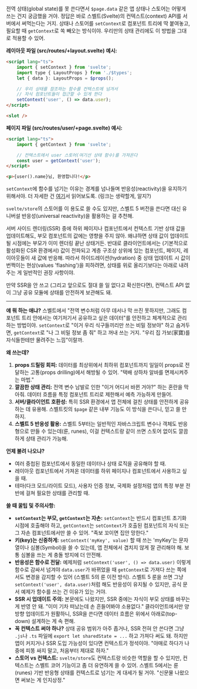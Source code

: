 전역 상태(global state)를 못 쓴다면서 `$page.data` 같은 앱 상태나 스토어는 어떻게 쓰는 건지 궁금했을 거야. 정답은 바로 스벨트(Svelte)의 컨텍스트(context) API를 서버에서 써먹는다는 거지. 상태나 스토어를 `setContext`로 컴포넌트 트리에 딱 붙여놓고, 필요할 때 `getContext`로 쏙 빼오는 방식이야. 우리만의 상태 관리에도 이 방법을 그대로 적용할 수 있어.

**레이아웃 파일 (src/routes/+layout.svelte) 예시:**

```html
<script lang="ts">
	import { setContext } from 'svelte';
	import type { LayoutProps } from './$types';
	let { data }: LayoutProps = $props();

	// 우리 상태를 참조하는 함수를 컨텍스트에 넘겨서
	// 자식 컴포넌트들이 접근할 수 있게 한다
	setContext('user', () => data.user);
</script>

<slot />
```

**페이지 파일 (src/routes/user/+page.svelte) 예시:**

```html
<script lang="ts">
	import { getContext } from 'svelte';

	// 컨텍스트에서 user 스토어(여기선 상태 함수)를 가져온다
	const user = getContext('user');
</script>

<p>{user().name}님, 환영합니다!</p>
```

`setContext`에 함수를 넘기는 이유는 경계를 넘나들며 반응성(reactivity)을 유지하기 위해서야. 더 자세한 건 [여기](https://svelte.dev/docs/svelte#setcontext)서 읽어보도록. (링크는 생략할게, 알지?)

`svelte/store`의 스토어를 이 용도로 쓸 수도 있지만, 스벨트 5 버전을 쓴다면 대신 유니버설 반응성(universal reactivity)을 활용하는 걸 추천해.

서버 사이드 렌더링(SSR) 중에 하위 페이지나 컴포넌트에서 컨텍스트 기반 상태 값을 업데이트해도, 부모 컴포넌트의 값에는 영향을 주지 않아. 왜냐하면 상태 값이 업데이트될 시점에는 부모가 이미 렌더링 끝난 상태거든. 반대로 클라이언트에서는 (기본적으로 활성화된 CSR 환경에서) 값이 전파되고 계층 구조상 상위에 있는 컴포넌트, 페이지, 레이아웃들이 새 값에 반응해. 따라서 하이드레이션(hydration) 중 상태 업데이트 시 값이 번쩍이는 현상(values 'flashing')을 피하려면, 상태를 위로 올리기보다는 아래로 내려주는 게 일반적인 권장 사항이야.

만약 SSR을 안 쓰고 (그리고 앞으로도 절대 쓸 일 없다고 확신한다면), 컨텍스트 API 없이 그냥 공유 모듈에 상태를 안전하게 보관해도 돼.

---

**얘 뭐 하는 애냐?**
스벨트에서 "전역 변수처럼 아무 데서나 막 쓰진 못하지만, 그래도 컴포넌트 트리 안에서는 여기저기서 공유하고 싶은 데이터"를 안전하고 체계적으로 관리하는 방법이야. `setContext`로 "이거 우리 식구들끼리만 쓰는 비밀 정보야" 하고 숨겨두면, `getContext`로 "나 그 비밀 정보 좀 줘" 하고 꺼내 쓰는 거지. "우리 집 가보(家寶)를 자식들한테만 물려주는 느낌"이랄까.

**왜 쓰는데?**
1.  **props 드릴링 회피:** 데이터를 최상위에서 최하위 컴포넌트까지 일일이 props로 전달하는 고통(props drilling)에서 해방될 수 있어. "택배 상하차 알바를 면제시켜주는 마법."
2.  **깔끔한 상태 관리:** 전역 변수 남발로 인한 "이거 어디서 바뀐 거야?" 하는 혼란을 막아줘. 데이터 흐름을 특정 컴포넌트 트리로 제한해서 예측 가능하게 만들어.
3.  **서버/클라이언트 호환성:** 특히 SSR 환경에서 앱 전체에 걸친 상태를 안전하게 공유하는 데 유용해. 스벨트킷의 `$page` 같은 내부 기능도 이 방식을 쓴다니, 믿고 쓸 만하지.
4.  **스벨트 5 반응성 활용:** 스벨트 5부터는 일반적인 자바스크립트 변수나 객체도 반응형으로 만들 수 있는데(룬, runes), 이걸 컨텍스트랑 같이 쓰면 스토어 없이도 깔끔하게 상태 관리가 가능해.

**언제 불려 나오냐?**
*   여러 중첩된 컴포넌트에서 동일한 데이터나 상태 로직을 공유해야 할 때.
*   레이아웃 컴포넌트에서 가져온 데이터를 하위 페이지나 컴포넌트에서 사용하고 싶을 때.
*   테마(다크 모드/라이트 모드), 사용자 인증 정보, 국제화 설정처럼 앱의 특정 부분 전반에 걸쳐 필요한 상태를 관리할 때.

**쓸 때 꿀팁 및 주의사항:**
*   **`setContext`는 부모, `getContext`는 자손:** `setContext`는 반드시 컴포넌트 초기화 시점에 호출해야 하고, `getContext`는 `setContext`가 호출된 컴포넌트의 자식 또는 그 자손 컴포넌트에서만 쓸 수 있어. "족보 꼬이면 집안 망한다."
*   **키(key)는 신중하게:** `setContext('myKey', value)` 할 때 쓰는 'myKey'는 문자열이나 심볼(Symbol)을 쓸 수 있는데, 앱 전체에서 겹치지 않게 잘 관리해야 해. 보통 심볼을 쓰는 게 충돌 방지에 더 안전해.
*   **반응성은 함수로 전달:** 예제처럼 `setContext('user', () => data.user)` 이렇게 함수로 감싸서 넘겨야 `data.user`가 바뀌었을 때 `getContext`로 가져다 쓰는 쪽에서도 변경을 감지할 수 있어 (스벨트 5의 룬 이전 방식). 스벨트 5 룬을 쓰면 그냥 `setContext('user', data.user)`처럼 해도 반응성이 유지될 수 있지만, 공식 문서 예제가 함수를 쓰는 건 이유가 있는 거야.
*   **SSR 시 업데이트 주의:** 본문에도 나왔지만, SSR 중에는 자식이 부모 상태를 바꾸는 게 반영 안 돼. "이미 기차 떠났는데 손 흔들어봐야 소용없다." 클라이언트에서만 양방향 업데이트가 원활하니, SSR을 쓴다면 데이터 흐름은 위에서 아래로(top-down) 설계하는 게 속 편해.
*   **꼭 컨텍스트 써야 하나?** 상태 공유 범위가 아주 좁거나, SSR 전혀 안 쓴다면 그냥 `.js`나 `.ts` 파일에 `export let sharedState = ...` 하고 가져다 써도 돼. 하지만 앱이 커지거나 SSR 도입 가능성이 있다면 컨텍스트가 정석이야. "야매로 하다가 나중에 피똥 싸지 말고, 처음부터 제대로 하자."
*   **스토어 vs 컨텍스트:** `svelte/store`도 컨텍스트랑 비슷한 역할을 할 수 있지만, 컨텍스트는 스벨트 코어 기능이고 좀 더 유연하게 쓸 수 있어. 스벨트 5에서는 룬(runes) 기반 반응형 상태를 컨텍스트로 넘기는 게 대세가 될 거야. "신문물 나왔으면 써보는 게 인지상정."